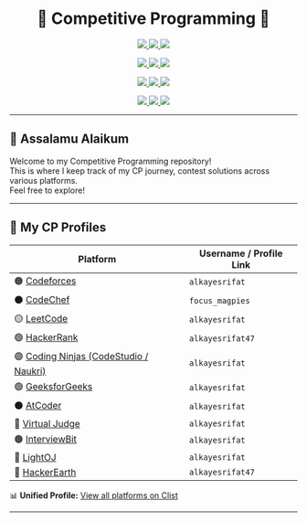 
<h1 align="center">🏁 Competitive Programming 🏁</h1>

<p align="center">
  <a href="https://codeforces.com/profile/alkayesrifat">
    <img src="https://img.shields.io/badge/Codeforces-alkayesrifat-orange?style=for-the-badge&logo=codeforces" />
  </a>
  <a href="https://leetcode.com/alkayesrifat">
    <img src="https://img.shields.io/badge/LeetCode-alkayesrifat-yellow?style=for-the-badge&logo=leetcode" />
  </a>
  <a href="https://www.codechef.com/users/focus_magpies">
    <img src="https://img.shields.io/badge/CodeChef-focus__magpies-5b4638?style=for-the-badge&logo=codechef" />
  </a>
</p>

<p align="center">
  <a href="https://www.hackerrank.com/alkayesrifat47">
    <img src="https://img.shields.io/badge/HackerRank-alkayesrifat47-2EC866?style=for-the-badge&logo=hackerrank" />
  </a>
  <a href="https://auth.geeksforgeeks.org/user/alkayesrifat">
    <img src="https://img.shields.io/badge/GFG-alkayesrifat-21A366?style=for-the-badge&logo=geeksforgeeks" />
  </a>
  <a href="https://www.codingninjas.com/studio/profile/alkayesrifat">
    <img src="https://img.shields.io/badge/Coding Ninjas-alkayesrifat-DD6B20?style=for-the-badge&logo=codingninjas" />
  </a>
</p>

<p align="center">
  <a href="https://atcoder.jp/users/alkayesrifat">
    <img src="https://img.shields.io/badge/AtCoder-alkayesrifat-1f8acb?style=for-the-badge" />
  </a>
  <a href="https://vjudge.net/user/alkayesrifat">
    <img src="https://img.shields.io/badge/Virtual Judge-alkayesrifat-0A95FF?style=for-the-badge" />
  </a>
  <a href="https://www.interviewbit.com/profile/alkayesrifat">
    <img src="https://img.shields.io/badge/InterviewBit-alkayesrifat-00758F?style=for-the-badge" />
  </a>

</p>

<p align="center">
    <a href="https://lightoj.com/user/alkayesrifat">
    <img src="https://img.shields.io/badge/LightOJ-alkayesrifat-C41E3A?style=for-the-badge" />
  </a>
  <a href="https://www.hackerearth.com/@alkayesrifat47">
    <img src="https://img.shields.io/badge/HackerEarth-alkayesrifat-323754?style=for-the-badge&logo=hackerearth" />
  </a>
  <a href="https://clist.by/coder/alkayesrifat/">
    <img src="https://img.shields.io/badge/All Profiles-Clist.by-blueviolet?style=for-the-badge&logo=appveyor" />
  </a>
</p>




---

## 🌟 Assalamu Alaikum

Welcome to my Competitive Programming repository!  
This is where I keep track of my CP journey, contest solutions across various platforms.  
Feel free to explore!

---

## 🚀 My CP Profiles

| Platform         | Username / Profile Link |
|------------------|-------------------------|
| 🟠 [Codeforces](https://codeforces.com/profile/alkayesrifat) | `alkayesrifat` |
| ⚫ [CodeChef](https://www.codechef.com/users/focus_magpies) | `focus_magpies` |
| 🟡 [LeetCode](https://leetcode.com/alkayesrifat) | `alkayesrifat` |
| 🟢 [HackerRank](https://www.hackerrank.com/alkayesrifat47) | `alkayesrifat47` |
| 🟣 [Coding Ninjas (CodeStudio / Naukri)](https://www.codingninjas.com/studio/profile/alkayesrifat) | `alkayesrifat` |
| 🟢 [GeeksforGeeks](https://auth.geeksforgeeks.org/user/alkayesrifat) | `alkayesrifat` |
| ⚫ [AtCoder](https://atcoder.jp/users/alkayesrifat) | `alkayesrifat` |
| 🔵 [Virtual Judge](https://vjudge.net/user/alkayesrifat) | `alkayesrifat` |
| 🟤 [InterviewBit](https://www.interviewbit.com/profile/alkayesrifat) | `alkayesrifat` |
| 🔴 [LightOJ](https://lightoj.com/user/alkayesrifat) | `alkayesrifat` |
| 🔵 [HackerEarth](https://www.hackerearth.com/@alkayesrifat47) | `alkayesrifat47` |


📊 **Unified Profile:** [View all platforms on Clist](https://clist.by/coder/alkayesrifat/)

---

